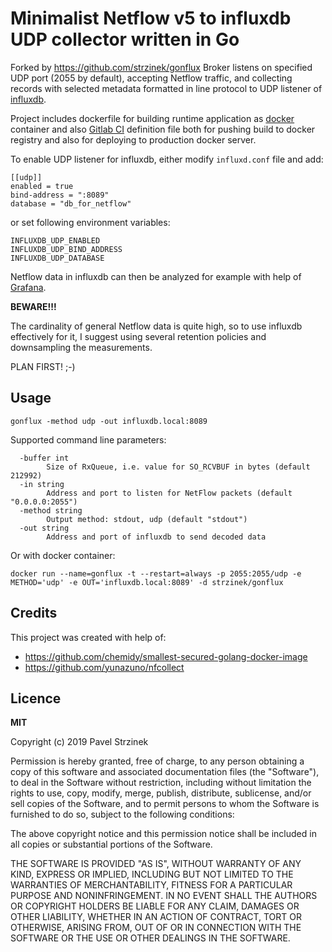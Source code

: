 # Minimalist Netflow v5 to influxdb UDP collector written in Go 

Forked by https://github.com/strzinek/gonflux
Broker listens on specified UDP port (2055 by default), accepting Netflow traffic, and collecting records with selected metadata formatted in line protocol to UDP listener of [influxdb](https://github.com/influxdata/influxdb).

Project includes dockerfile for building runtime application as [docker](https://www.docker.com) container and also [Gitlab CI](https://about.gitlab.com/product/continuous-integration) definition file both for pushing build to docker registry and also for deploying to production docker server.

To enable UDP listener for influxdb, either modify `influxd.conf` file and add:

```
[[udp]]
enabled = true
bind-address = ":8089"
database = "db_for_netflow"
```

or set following environment variables:

```
INFLUXDB_UDP_ENABLED
INFLUXDB_UDP_BIND_ADDRESS
INFLUXDB_UDP_DATABASE
```

Netflow data in influxdb can then be analyzed for example with help of [Grafana](https://grafana.com).

**BEWARE!!!**

The cardinality of general Netflow data is quite high, so to use influxdb effectively for it, I suggest using several retention policies and downsampling the measurements.

PLAN FIRST! ;-)

## Usage

```
gonflux -method udp -out influxdb.local:8089
```

Supported command line parameters:
```
  -buffer int
        Size of RxQueue, i.e. value for SO_RCVBUF in bytes (default 212992)
  -in string
        Address and port to listen for NetFlow packets (default "0.0.0.0:2055")
  -method string
        Output method: stdout, udp (default "stdout")
  -out string
        Address and port of influxdb to send decoded data
```

Or with docker container: 

```
docker run --name=gonflux -t --restart=always -p 2055:2055/udp -e METHOD='udp' -e OUT='influxdb.local:8089' -d strzinek/gonflux
```

## Credits

This project was created with help of:

*  https://github.com/chemidy/smallest-secured-golang-docker-image
*  https://github.com/yunazuno/nfcollect

## Licence
**MIT**

Copyright (c) 2019 Pavel Strzinek

Permission is hereby granted, free of charge, to any person
obtaining a copy of this software and associated documentation
files (the "Software"), to deal in the Software without
restriction, including without limitation the rights to use,
copy, modify, merge, publish, distribute, sublicense, and/or sell
copies of the Software, and to permit persons to whom the
Software is furnished to do so, subject to the following
conditions:

The above copyright notice and this permission notice shall be
included in all copies or substantial portions of the Software.

THE SOFTWARE IS PROVIDED "AS IS", WITHOUT WARRANTY OF ANY KIND,
EXPRESS OR IMPLIED, INCLUDING BUT NOT LIMITED TO THE WARRANTIES
OF MERCHANTABILITY, FITNESS FOR A PARTICULAR PURPOSE AND
NONINFRINGEMENT. IN NO EVENT SHALL THE AUTHORS OR COPYRIGHT
HOLDERS BE LIABLE FOR ANY CLAIM, DAMAGES OR OTHER LIABILITY,
WHETHER IN AN ACTION OF CONTRACT, TORT OR OTHERWISE, ARISING
FROM, OUT OF OR IN CONNECTION WITH THE SOFTWARE OR THE USE OR
OTHER DEALINGS IN THE SOFTWARE.


